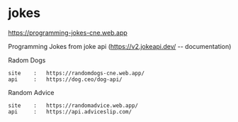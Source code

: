 # jokes


https://programming-jokes-cne.web.app

Programming Jokes  from joke api (https://v2.jokeapi.dev/ -- documentation)

Radom Dogs
      
    site    :   https://randomdogs-cne.web.app/     
    api     :   https://dog.ceo/dog-api/

Random Advice

    site    :   https://randomadvice.web.app/     
    api     :   https://api.adviceslip.com/